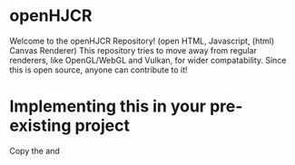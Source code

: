 # openHJCR
Welcome to the openHJCR Repository! (open HTML, Javascript, (html) Canvas Renderer)
This repository tries to move away from regular renderers, like OpenGL/WebGL and Vulkan, for wider compatability.
Since this is open source, anyone can contribute to it!
# Implementing this in your pre-existing project
Copy the <body> and <style> sections and paste that into your HTML file. Make sure that there aren't two <body> tags. Also, download the "Dependencies" folder. "cube.js" is just an example script. Inside of your HTML file, add: `<script src="Dependencies/renderer.js">`.
# Why is this buggy?
I just have started this project 2 days ago, so don't expect anything to be perfect! Thank you, and if you would be so kind, please help contribute to the project! Thank you.
